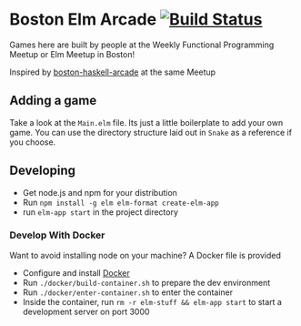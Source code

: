 # Boston Elm Arcade [![Build Status](https://travis-ci.org/weekly-fp/boston-elm-arcade.svg?branch=master)](https://travis-ci.org/weekly-fp/boston-elm-arcade)

Games here are built by people at the Weekly Functional Programming Meetup or Elm Meetup in Boston!

Inspired by [boston-haskell-arcade](https://github.com/mitchellwrosen/boston-haskell-arcade) at the same Meetup

## Adding a game

Take a look at the `Main.elm` file. Its just a little boilerplate to add your
own game. You can use the directory structure laid out in `Snake` as a reference
if you choose.

## Developing

- Get node.js and npm for your distribution
- Run `npm install -g elm elm-format create-elm-app`
- run `elm-app start` in the project directory

### Develop With Docker

Want to avoid installing node on your machine? A Docker file is provided

- Configure and install [Docker](https://www.docker.com/get-started)
- Run `./docker/build-container.sh` to prepare the dev environment
- Run `./docker/enter-container.sh` to enter the container
- Inside the container, run `rm -r elm-stuff && elm-app start` to start a development server on port 3000
